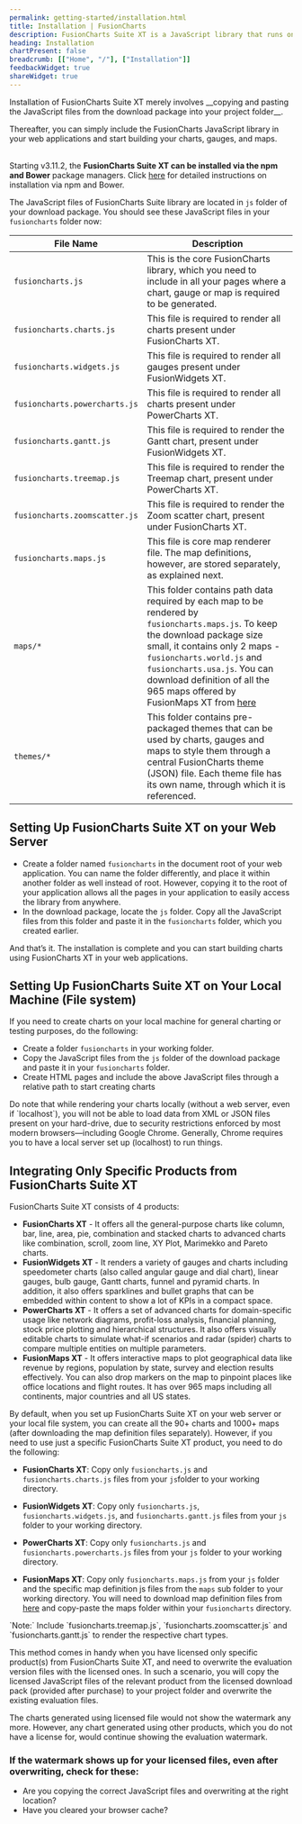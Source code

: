 ```yaml
---
permalink: getting-started/installation.html
title: Installation | FusionCharts
description: FusionCharts Suite XT is a JavaScript library that runs on your desktop/mobile web browsers. This article talks about steps to download FusionCharts library
heading: Installation
chartPresent: false
breadcrumb: [["Home", "/"], ["Installation"]]
feedbackWidget: true
shareWidget: true
---
```



<p class="text-info">
Installation of FusionCharts Suite XT merely involves __copying and pasting the JavaScript files from the download package into your project folder__.

Thereafter, you can simply include the FusionCharts JavaScript library in your web applications and start building your charts, gauges, and maps. <br/><br/>

Starting v3.11.2, the **FusionCharts Suite XT can be installed via the npm and Bower** package managers. Click [here](/getting-started/installing-via-npm-and-bower/installing-fusioncharts-suite-xt-via-npm-and-bower) for detailed instructions on installation via npm and Bower. 
</p>

The JavaScript files of FusionCharts Suite library are located in `js` folder of your download package. You should see these JavaScript files in your `fusioncharts` folder now:

File Name | Description
---|---
 `fusioncharts.js` | This is the core FusionCharts library, which you need to include in all your pages where a chart, gauge or map is required to be generated.
`fusioncharts.charts.js` | This file is required to render all charts present under FusionCharts XT.
`fusioncharts.widgets.js` | This file is required to render all gauges present under FusionWidgets XT.
`fusioncharts.powercharts.js` | This file is required to render all charts present under PowerCharts XT.
`fusioncharts.gantt.js` | This file is required to render the Gantt chart, present under FusionWidgets XT.
`fusioncharts.treemap.js` | This file is required to render the Treemap chart, present under PowerCharts XT.
`fusioncharts.zoomscatter.js` | This file is required to render the Zoom scatter chart, present under FusionCharts XT.
`fusioncharts.maps.js`  |This file is core map renderer file. The map definitions, however, are stored separately, as explained next.
`maps/*` | This folder contains path data required by each map to be rendered by `fusioncharts.maps.js`. To keep the download package size small, it contains only 2 maps  - `fusioncharts.world.js` and `fusioncharts.usa.js`. You can download definition of all the 965 maps offered by FusionMaps XT from [here](http://www.fusioncharts.com/download/maps/definition)
`themes/*` | This folder contains pre-packaged themes that can be used by charts, gauges and maps to style them through a central FusionCharts theme (JSON) file. Each theme file has its own name, through which it is referenced.

## Setting Up FusionCharts Suite XT on your Web Server

 * Create a folder named `fusioncharts` in the document root of your web application. You can name the folder differently, and place it within another folder as well instead of root. However, copying it to the root of your application allows all the pages in your application to easily access the library from anywhere.
 * In the download package, locate the `js` folder. Copy all the JavaScript files from this folder and paste it in the `fusioncharts` folder, which you created earlier.

And that’s it. The installation is complete and you can start building charts using FusionCharts XT in your web applications.

## Setting Up FusionCharts Suite XT on Your Local Machine (File system)

If you need to create charts on your local machine for general charting or testing purposes, do the following:

 * Create a folder `fusioncharts` in your working folder.
 * Copy the JavaScript files from the `js` folder of the download package and paste it in your `fusioncharts` folder.
 * Create HTML pages and include the above JavaScript files through a relative path to start creating charts

<p class="text-info">
Do note that while rendering your charts locally (without a web server, even if `localhost`), you will not be able to load data from XML or JSON files present on your hard-drive, due to security restrictions enforced by most modern browsers—including Google Chrome. Generally, Chrome requires you to have a local server set up (localhost) to run things.
</p>

## Integrating Only Specific Products from FusionCharts Suite XT

FusionCharts Suite XT consists of 4 products:

 * __FusionCharts XT__ - It offers all the general-purpose charts like column, bar, line, area, pie, combination and stacked charts to advanced charts like combination, scroll, zoom line, XY Plot, Marimekko and Pareto charts.
 * __FusionWidgets XT__ - It renders a variety of gauges and charts including speedometer charts (also called angular gauge and dial chart), linear gauges, bulb gauge, Gantt charts, funnel and pyramid charts. In addition, it also offers sparklines and bullet graphs that can be embedded within content to show a lot of KPIs in a compact space.
 * __PowerCharts XT__ - It offers a set of advanced charts for domain-specific usage like network diagrams, profit-loss analysis, financial planning, stock price plotting and hierarchical structures. It also offers visually editable charts to simulate what-if scenarios and radar (spider) charts to compare multiple entities on multiple parameters.
 * __FusionMaps XT__ - It offers interactive maps to plot geographical data like revenue by regions, population by state, survey and election results effectively. You can also drop markers on the map to pinpoint places like office locations and flight routes. It has over 965 maps including all continents, major countries and all US states.

By default, when you set up FusionCharts Suite XT on your web server or your local file system, you can create all the 90+ charts and 1000+ maps (after downloading the map definition files separately). However, if you need to use just a specific FusionCharts Suite XT product, you need to do the following:

 * __FusionCharts XT__: Copy only `fusioncharts.js` and `fusioncharts.charts.js` files from your `js`folder to your working directory.

 * __FusionWidgets XT__: Copy only `fusioncharts.js`, `fusioncharts.widgets.js`, and `fusioncharts.gantt.js` files from your `js` folder to your working directory.

 * __PowerCharts XT__: Copy only `fusioncharts.js` and `fusioncharts.powercharts.js` files from your `js` folder to your working directory.

 * __FusionMaps XT__: Copy only `fusioncharts.maps.js` from your `js` folder and the specific map definition js files from the `maps` sub folder to your working directory. You will need to download map definition files from [here](http://www.fusioncharts.com/download/maps/definition) and copy-paste the maps folder within your `fusioncharts` directory.

 <p class="text-info">`Note:` Include `fusioncharts.treemap.js`, `fusioncharts.zoomscatter.js` and `fusioncharts.gantt.js` to render the respective chart types.</p>

This method comes in handy when you have licensed only specific product(s) from FusionCharts Suite XT, and need to overwrite the evaluation version files with the licensed ones. In such a scenario, you will copy the licensed JavaScript files of the relevant product from the licensed download pack (provided after purchase) to your project folder and overwrite the existing evaluation files.

The charts generated using licensed file would not show the watermark any more. However, any chart generated using other products, which you do not have a license for, would continue showing the evaluation watermark.

### If the watermark shows up for your licensed files, even after overwriting, check for these:

  * Are you copying the correct JavaScript files and overwriting at the right location?
  * Have you cleared your browser cache?

